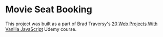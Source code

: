 # Movie Seat Booking

This project was built as a part of Brad Traversy's [20 Web Projects With Vanilla JavaScript](https://www.udemy.com/course/web-projects-with-vanilla-javascript/) Udemy course.
